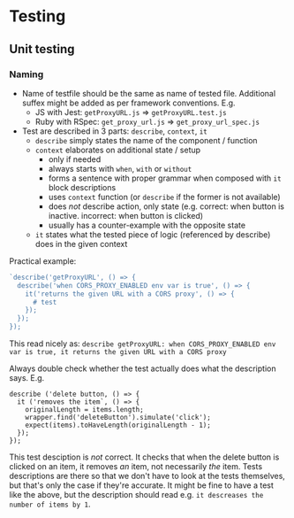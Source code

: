 # Testing

## Unit testing

### Naming

- Name of testfile should be the same as name of tested file. Additional suffex might be added as per framework conventions. E.g.
  - JS with Jest: `getProxyURL.js` => `getProxyURL.test.js`
  - Ruby with RSpec: `get_proxy_url.js` => `get_proxy_url_spec.js`
- Test are described in 3 parts: `describe`, `context`, `it`
  - `describe` simply states the name of the component / function
  - `context` elaborates on additional state / setup
    - only if needed
    - always starts with `when`, `with` or `without`
    - forms a sentence with proper grammar when composed with `it` block descriptions
    - uses `context` function (or `describe` if the former is not available)
    - does *not* describe action, only state (e.g. correct: when button is inactive. incorrect: when button is clicked)
    - usually has a counter-example with the opposite state
  - `it` states what the tested piece of logic (referenced by describe) does in the given context

Practical example:
```js
`describe('getProxyURL', () => {
  describe('when CORS_PROXY_ENABLED env var is true', () => {
    it('returns the given URL with a CORS proxy', () => {
      # test
    });
  });
});
```

This read nicely as: `describe getProxyURL: when CORS_PROXY_ENABLED env var is true, it returns the given URL with a CORS proxy`

Always double check whether the test actually does what the description says. E.g.
```
describe ('delete button, () => {
  it ('removes the item`, () => {
    originalLength = items.length;
    wrapper.find('deleteButton').simulate('click');
    expect(items).toHaveLength(originalLength - 1);
  });
});
```
This test desciption is *not* correct. It checks that when the delete button is clicked on an item, it removes *an* item, not necessarily *the* item. Tests descriptions are there so that we don't have to look at the tests themselves, but that's only the case if they're accurate. It might be fine to have a test like the above, but the description should read e.g. `it descreases the number of items by 1`.
